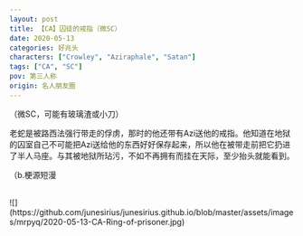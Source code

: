 ```yaml
---
layout: post
title: 【CA】囚徒的戒指（微SC）
date: 2020-05-13
categories: 好兆头
characters: ["Crowley", "Aziraphale", "Satan"]
tags: ["CA", "SC"]
pov: 第三人称
origin: 名人朋友圈
---
```


（微SC，可能有玻璃渣或小刀）

老蛇是被路西法强行带走的俘虏，那时的他还带有Azi送他的戒指。他知道在地狱的囚室自己不可能把Azi送给他的东西好好保存起来，所以他在被带走前把它扔进了半人马座。与其被地狱所玷污，不如不再拥有而挂在天际，至少抬头就能看到。

（b.梗源短漫

<br>
![](https://github.com/junesirius/junesirius.github.io/blob/master/assets/images/mrpyq/2020-05-13-CA-Ring-of-prisoner.jpg)
